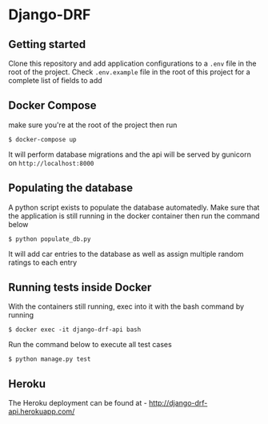 # Django-DRF

## Getting started
Clone this repository and add application configurations to a `.env` file in the root of the project. Check `.env.example` file in the root of this project for a complete list of fields to add

## Docker Compose
make sure you're at the root of the project then run
```
$ docker-compose up
```
It will perform database migrations and the api will be served by gunicorn on `http://localhost:8000`

## Populating the database
A python script exists to populate the database automatedly.
Make sure that the application is still running in the docker container then run the command below
```
$ python populate_db.py
```
It will add car entries to the database as well as assign multiple random ratings to each entry

## Running tests inside Docker
With the containers still running, exec into it with the bash command by running
```
$ docker exec -it django-drf-api bash
```
Run the command below to execute all test cases
```
$ python manage.py test
```

## Heroku
The Heroku deployment can be found at - http://django-drf-api.herokuapp.com/